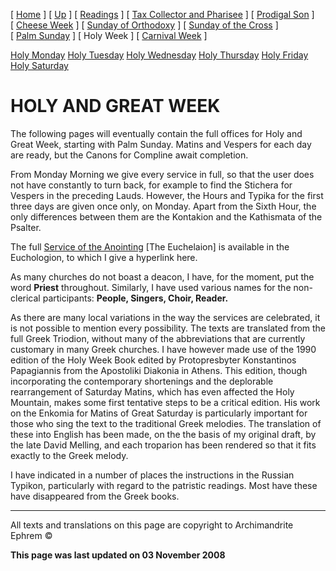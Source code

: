 \[ [Home](index.md) \] \[ [Up](triodion.md) \] \[ [Readings](readLent.md) \] \[ [Tax Collector and Pharisee](PubPharE.md) \] \[ [Prodigal Son](ProdigalE.md) \] \[ [Cheese Week](cheese_week.md) \] \[ [Sunday of Orthodoxy](sunday_of_orthodoxy.md) \] \[ [Sunday of the Cross](sunday_of_the_cross.md) \] \[ [Palm Sunday](palm.md) \] \[ Holy Week \] \[ [Carnival Week](carnival_week.md) \]

[Holy Monday](holyMon.md)
[Holy Tuesday](holyTues.md)
[Holy Wednesday](holyWed.md)
[Holy Thursday](holyThu.md)
[Holy Friday](holyFri.md)
[Holy Saturday](holy.md)

HOLY AND GREAT WEEK
===================

The following pages will eventually contain the full offices for Holy and Great Week, starting with Palm Sunday. Matins and Vespers for each day are ready, but the Canons for Compline await completion.

From Monday Morning we give every service in full, so that the user does not have constantly to turn back, for example to find the Stichera for Vespers in the preceding Lauds. However, the Hours and Typika for the first three days are given once only, on Monday. Apart from the Sixth Hour, the only differences between them are the Kontakion and the Kathismata of the Psalter.

The full [Service of the Anointing](anointin.md) \[The Euchelaion\] is available in the Euchologion, to which I give a hyperlink here.

As many churches do not boast a deacon, I have, for the moment, put the word **Priest** throughout. Similarly, I have used various names for the non-clerical participants: **People, Singers, Choir, Reader.**

As there are many local variations in the way the services are celebrated, it is not possible to mention every possibility. The texts are translated from the full Greek Triodion, without many of the abbreviations that are currently customary in many Greek churches. I have however made use of the 1990 edition of the Holy Week Book edited by Protopresbyter Konstantinos Papagiannis from the Apostoliki Diakonia in Athens. This edition, though incorporating the contemporary shortenings and the deplorable rearrangement of Saturday Matins, which has even affected the Holy Mountain, makes some first tentative steps to be a critical edition. His work on the Enkomia for Matins of Great Saturday is particularly important for those who sing the text to the traditional Greek melodies. The translation of these into English has been made, on the the basis of my original draft, by the late David Melling, and each troparion has been rendered so that it fits exactly to the Greek melody.

I have indicated in a number of places the instructions in the Russian Typikon, particularly with regard to the patristic readings. Most have these have disappeared from the Greek books.

------------------------------------------------------------------------

All texts and translations on this page are copyright to
Archimandrite Ephrem ©

**This page was last updated on 03 November 2008**
